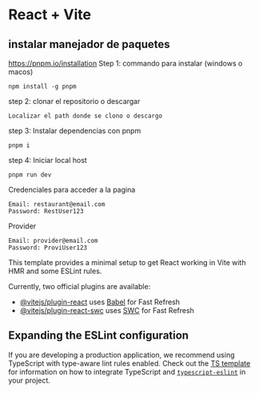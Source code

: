 # React + Vite
## instalar manejador de paquetes
https://pnpm.io/installation
Step 1: commando para instalar (windows o macos)
```shell
npm install -g pnpm
```
step 2: clonar el repositorio o descargar
```
Localizar el path donde se clono o descargo
```

step 3: Instalar dependencias con pnpm
``` shell
pnpm i
```

step 4: Iniciar local host
``` shell
pnpm run dev
```

Credenciales para acceder a la pagina

```
Email: restaurant@email.com
Password: RestUser123
```
Provider
```
Email: provider@email.com
Password: ProviUser123
```

This template provides a minimal setup to get React working in Vite with HMR and some ESLint rules.

Currently, two official plugins are available:

- [@vitejs/plugin-react](https://github.com/vitejs/vite-plugin-react/blob/main/packages/plugin-react) uses [Babel](https://babeljs.io/) for Fast Refresh
- [@vitejs/plugin-react-swc](https://github.com/vitejs/vite-plugin-react/blob/main/packages/plugin-react-swc) uses [SWC](https://swc.rs/) for Fast Refresh

## Expanding the ESLint configuration

If you are developing a production application, we recommend using TypeScript with type-aware lint rules enabled. Check out the [TS template](https://github.com/vitejs/vite/tree/main/packages/create-vite/template-react-ts) for information on how to integrate TypeScript and [`typescript-eslint`](https://typescript-eslint.io) in your project.

